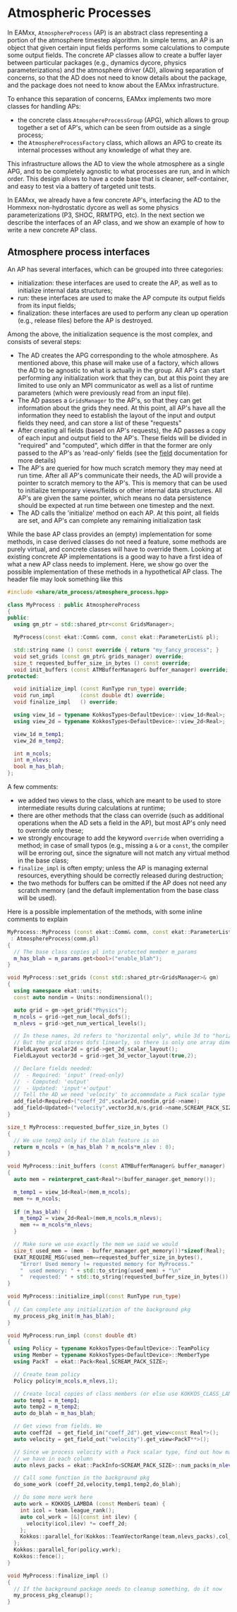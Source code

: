 # Atmospheric Processes

In EAMxx, `AtmosphereProcess` (AP) is an abstract class representing a portion
of the atmosphere timestep algorithm. In simple terms, an AP is an object that
given certain input fields performs some calculations to compute some output
fields. The concrete AP classes allow to create a buffer layer between
particular packages (e.g., dynamics dycore, physics parameterizations) and the
atmosphere driver (AD), allowing separation of concerns, so that the AD does
not need to know details about the package, and the package does not need to
know about the EAMxx infrastructure.

To enhance this separation of concerns, EAMxx implements two more classes for
handling APs:

- the concrete class `AtmosphereProcessGroup` (APG), which allows to group
  together a set of AP's, which can be seen from outside as a single process;
- the `AtmosphereProcessFactory` class, which allows an APG to create its
  internal processes without any knowledge of what they are.

This infrastructure allows the AD to view the whole atmosphere as a single APG,
and to be completely agnostic to what processes are run, and in which order.
This design allows to have a code base that is cleaner, self-container, and
easy to test via a battery of targeted unit tests.

In EAMxx, we already have a few concrete AP's, interfacing the AD to the
Hommexx non-hydrostatic dycore as well as some physics parameterizations (P3,
SHOC, RRMTPG, etc). In the next section we describe the interfaces of an AP
class, and we show an example of how to write a new concrete AP class.

## Atmosphere process interfaces

An AP has several interfaces, which can be grouped into three categories:

- initialization: these interfaces are used to create the AP, as well as to
  initialize internal data structures;
- run: these interfaces are used to make the AP compute its output fields from
  its input fields;
- finalization: these interfaces are used to perform any clean up operation
  (e.g., release files) before the AP is destroyed.

Among the above, the initialization sequence is the most complex, and consists
of several steps:

- The AD creates the APG corresponding to the whole atmosphere. As mentioned
  above, this phase will make use of a factory, which allows the AD to be
  agnostic to what is actually in the group. All AP's can start performing any
  initialization work that they can, but at this point they are limited to use
  only an MPI communicator as well as a list of runtime parameters (which were
  previously read from an input file).
- The AD passes a `GridsManager` to the AP's, so that they can get information
  about the grids they need. At this point, all AP's have all the information
  they need to establish the layout of the input and output fields they need,
  and can store a list of these "requests"
- After creating all fields (based on AP's requests), the AD passes a copy of
  each input and output field to the AP's. These fields will be divided in
  "required" and "computed", which differ in that the former are only passed
  to the AP's as 'read-only' fields (see the [field](field.md)
  documentation for more details)
- The AP's are queried for how much scratch memory they may need at run time.
  After all AP's communicate their needs, the AD will provide a pointer to
  scratch memory to the AP's. This is memory that can be used to initialize
  temporary views/fields or other internal data structures. All AP's are given
  the same pointer, which means no data persistence should be expected at run
  time between one timestep and the next.
- The AD calls the 'initialize' method on each AP. At this point, all fields
  are set, and AP's can complete any remaining initialization task

While the base AP class provides an (empty) implementation for some methods, in
case derived classes do not need a feature, some methods are purely virtual,
and concrete classes will have to override them. Looking at existing concrete
AP implementations is a good way to have a first idea of what a new AP class
needs to implement. Here, we show go over the possible implementation of these
methods in a hypothetical AP class. The header file may look something like
this

```c++
#include <share/atm_process/atmosphere_process.hpp>

class MyProcess : public AtmosphereProcess
{
public:
  using gm_ptr = std::shared_ptr<const GridsManager>;

  MyProcess(const ekat::Comm& comm, const ekat::ParameterList& pl);

  std::string name () const override { return "my_fancy_process"; }
  void set_grids (const gm_ptr& grids_manager) override;
  size_t requested_buffer_size_in_bytes () const override;
  void init_buffers (const ATMBufferManager& buffer_manager) override;
protected:

  void initialize_impl (const RunType run_type) override;
  void run_impl        (const double dt) override;
  void finalize_impl   () override;

  using view_1d = typename KokkosTypes<DefaultDevice>::view_1d<Real>;
  using view_2d = typename KokkosTypes<DefaultDevice>::view_2d<Real>;

  view_1d m_temp1;
  view_2d m_temp2;

  int m_ncols;
  int m_nlevs;
  bool m_has_blah;
};
```

A few comments:

- we added two views to the class, which are meant to be used to store
  intermediate results during calculations at runtime;
- there are other methods that the class can override (such as additional
  operations when the AD sets a field in the AP), but most AP's only need to
  override only these;
- we strongly encourage to add the keyword `override` when overriding a method;
  in case of small typos (e.g., missing a `&` or a `const`, the compiler will
  be erroring out, since the signature will not match any virtual method in the
  base class;
- `finalize_impl` is often empty; unless the AP is managing external resources,
  everything should be correctly released during destruction;
- the two methods for buffers can be omitted if the AP does not need any
  scratch memory (and the default implementation from the base class will be
  used).

Here is a possible implementation of the methods, with some inline comments to
explain

```c++
MyProcess::MyProcess (const ekat::Comm& comm, const ekat::ParameterList& pl)
 : AtmosphereProcess(comm,pl)
{
  // The base class copies pl into protected member m_params
  m_has_blah = m_params.get<bool>("enable_blah");
}

void MyProcess::set_grids (const std::shared_ptr<GridsManager>& gm)
{
  using namespace ekat::units;
  const auto nondim = Units::nondimensional();

  auto grid = gm->get_grid("Physics");
  m_ncols = grid->get_num_local_dofs();
  m_nlevs = grid->get_num_vertical_levels();

  // In these names, 2d refers to "horizontal only", while 3d to "horiz+vert".
  // But the grid stores dofs linearly, so there is only one array dimension
  FieldLayout scalar2d = grid->get_2d_scalar_layout();
  FieldLayout vector3d = grid->get_3d_vector_layout(true,2);

  // Declare fields needed:
  //  - Required: 'input' (read-only)
  //  - Computed: 'output'
  //  - Updated: 'input'+'output'
  // Tell the AD we need 'velocity' to accommodate a Pack scalar type
  add_field<Required>("coeff_2d",scalar2d,nondim,grid->name);
  add_field<Updated>("velocity",vector3d,m/s,grid->name,SCREAM_PACK_SIZE);
}

size_t MyProcess::requested_buffer_size_in_bytes ()
{
  // We use temp2 only if the blah feature is on
  return m_ncols + (m_has_blah ? m_ncols*m_nlev : 0);
}

void MyProcess::init_buffers (const ATMBufferManager& buffer_manager)
{
  auto mem = reinterpret_cast<Real*>(buffer_manager.get_memory());

  m_temp1 = view_1d<Real>(mem,m_ncols);
  mem += m_ncols;
  
  if (m_has_blah) {
    m_temp2 = view_2d<Real>(mem,m_ncols,m_nlevs);
    mem += m_ncols*m_nlevs;
  }

  // Make sure we use exactly the mem we said we would
  size_t used_mem = (mem - buffer_manager.get_memory())*sizeof(Real);
  EKAT_REQUIRE_MSG(used_mem==requested_buffer_size_in_bytes(),
    "Error! Used memory != requested memory for MyProcess."
    "  used memory: " + std::to_string(used_mem) + "\n"
    "  requested: " + std::to_string(requested_buffer_size_in_bytes()) + "\n");
}

void MyProcess::initialize_impl(const RunType run_type)
{
  // Can complete any initialization of the background pkg
  my_process_pkg_init(m_has_blah);
}

void MyProcess:run_impl (const double dt)
{
  using Policy = typename KokkosTypes<DefaultDevice>::TeamPolicy
  using Member = typename KokkosTypes<DefaultDevice>::MemberType
  using PackT  = ekat::Pack<Real,SCREAM_PACK_SIZE>;

  // Create team policy
  Policy policy(m_ncols,m_nlevs,1);

  // Create local copies of class members (or else use KOKKOS_CLASS_LAMBDA)
  auto temp1 = m_temp1;
  auto temp2 = m_temp2;
  auto do_blah = m_has_blah;

  // Get views from fields. We 
  auto coeff2d  = get_field_in("coeff_2d").get_view<const Real*>();
  auto velocity = get_field_out("velocity").get_view<PackT**>();

  // Since we process velocity with a Pack scalar type, find out how many packs
  // we have in each column
  auto nlevs_packs = ekat::PackInfo<SCREAM_PACK_SIZE>::num_packs(m_nlevs);

  // Call some function in the background pkg
  do_some_work (coeff_2d,velocity,temp1,temp2,do_blah);

  // Do some more work here
  auto work = KOKKOS_LAMBDA (const Member& team) {
    int icol = team.league_rank();
    auto col_work = [&](const int ilev) {
      velocity(icol,ilev) *= coeff_2d;
    };
    Kokkos::parallel_for(Kokkos::TeamVectorRange(team,nlevs_packs),col_work);
  };
  Kokkos::parallel_for(policy,work);
  Kokkos::fence();
}

void MyProcess::finalize_impl ()
{
  // If the background package needs to cleanup something, do it now
  my_process_pkg_cleanup();
}
```
